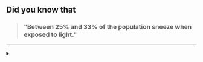 ## Did you know that

<h3>
  <blockquote>
<!--START_SECTION:debris-->                                                                            
"Between 25% and 33% of the population sneeze when exposed to light."
<!--END_SECTION:debris-->
  </blockquote>
</h3>

-----

<details>
  <summary></summary>

<img src="https://github-readme-stats.vercel.app/api?show_icons=true&hide=issues&username=ekickx"> <img src="https://github-readme-stats.vercel.app/api/top-langs/?layout=compact&username=ekickx">

</details>
